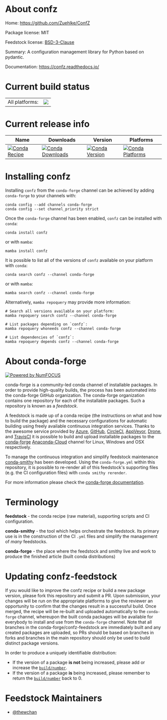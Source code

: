 About confz
===========

Home: https://github.com/Zuehlke/ConfZ

Package license: MIT

Feedstock license: [BSD-3-Clause](https://github.com/conda-forge/confz-feedstock/blob/main/LICENSE.txt)

Summary: A configuration management library for Python based on pydantic.

Documentation: https://confz.readthedocs.io/

Current build status
====================


<table><tr><td>All platforms:</td>
    <td>
      <a href="https://dev.azure.com/conda-forge/feedstock-builds/_build/latest?definitionId=14946&branchName=main">
        <img src="https://dev.azure.com/conda-forge/feedstock-builds/_apis/build/status/confz-feedstock?branchName=main">
      </a>
    </td>
  </tr>
</table>

Current release info
====================

| Name | Downloads | Version | Platforms |
| --- | --- | --- | --- |
| [![Conda Recipe](https://img.shields.io/badge/recipe-confz-green.svg)](https://anaconda.org/conda-forge/confz) | [![Conda Downloads](https://img.shields.io/conda/dn/conda-forge/confz.svg)](https://anaconda.org/conda-forge/confz) | [![Conda Version](https://img.shields.io/conda/vn/conda-forge/confz.svg)](https://anaconda.org/conda-forge/confz) | [![Conda Platforms](https://img.shields.io/conda/pn/conda-forge/confz.svg)](https://anaconda.org/conda-forge/confz) |

Installing confz
================

Installing `confz` from the `conda-forge` channel can be achieved by adding `conda-forge` to your channels with:

```
conda config --add channels conda-forge
conda config --set channel_priority strict
```

Once the `conda-forge` channel has been enabled, `confz` can be installed with `conda`:

```
conda install confz
```

or with `mamba`:

```
mamba install confz
```

It is possible to list all of the versions of `confz` available on your platform with `conda`:

```
conda search confz --channel conda-forge
```

or with `mamba`:

```
mamba search confz --channel conda-forge
```

Alternatively, `mamba repoquery` may provide more information:

```
# Search all versions available on your platform:
mamba repoquery search confz --channel conda-forge

# List packages depending on `confz`:
mamba repoquery whoneeds confz --channel conda-forge

# List dependencies of `confz`:
mamba repoquery depends confz --channel conda-forge
```


About conda-forge
=================

[![Powered by
NumFOCUS](https://img.shields.io/badge/powered%20by-NumFOCUS-orange.svg?style=flat&colorA=E1523D&colorB=007D8A)](https://numfocus.org)

conda-forge is a community-led conda channel of installable packages.
In order to provide high-quality builds, the process has been automated into the
conda-forge GitHub organization. The conda-forge organization contains one repository
for each of the installable packages. Such a repository is known as a *feedstock*.

A feedstock is made up of a conda recipe (the instructions on what and how to build
the package) and the necessary configurations for automatic building using freely
available continuous integration services. Thanks to the awesome service provided by
[Azure](https://azure.microsoft.com/en-us/services/devops/), [GitHub](https://github.com/),
[CircleCI](https://circleci.com/), [AppVeyor](https://www.appveyor.com/),
[Drone](https://cloud.drone.io/welcome), and [TravisCI](https://travis-ci.com/)
it is possible to build and upload installable packages to the
[conda-forge](https://anaconda.org/conda-forge) [Anaconda-Cloud](https://anaconda.org/)
channel for Linux, Windows and OSX respectively.

To manage the continuous integration and simplify feedstock maintenance
[conda-smithy](https://github.com/conda-forge/conda-smithy) has been developed.
Using the ``conda-forge.yml`` within this repository, it is possible to re-render all of
this feedstock's supporting files (e.g. the CI configuration files) with ``conda smithy rerender``.

For more information please check the [conda-forge documentation](https://conda-forge.org/docs/).

Terminology
===========

**feedstock** - the conda recipe (raw material), supporting scripts and CI configuration.

**conda-smithy** - the tool which helps orchestrate the feedstock.
                   Its primary use is in the construction of the CI ``.yml`` files
                   and simplify the management of *many* feedstocks.

**conda-forge** - the place where the feedstock and smithy live and work to
                  produce the finished article (built conda distributions)


Updating confz-feedstock
========================

If you would like to improve the confz recipe or build a new
package version, please fork this repository and submit a PR. Upon submission,
your changes will be run on the appropriate platforms to give the reviewer an
opportunity to confirm that the changes result in a successful build. Once
merged, the recipe will be re-built and uploaded automatically to the
`conda-forge` channel, whereupon the built conda packages will be available for
everybody to install and use from the `conda-forge` channel.
Note that all branches in the conda-forge/confz-feedstock are
immediately built and any created packages are uploaded, so PRs should be based
on branches in forks and branches in the main repository should only be used to
build distinct package versions.

In order to produce a uniquely identifiable distribution:
 * If the version of a package **is not** being increased, please add or increase
   the [``build/number``](https://docs.conda.io/projects/conda-build/en/latest/resources/define-metadata.html#build-number-and-string).
 * If the version of a package **is** being increased, please remember to return
   the [``build/number``](https://docs.conda.io/projects/conda-build/en/latest/resources/define-metadata.html#build-number-and-string)
   back to 0.

Feedstock Maintainers
=====================

* [@thewchan](https://github.com/thewchan/)

